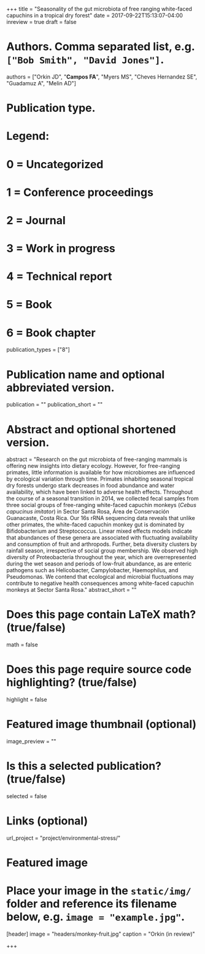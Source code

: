 +++
title = "Seasonality of the gut microbiota of free ranging white-faced capuchins in a tropical dry forest"
date = 2017-09-22T15:13:07-04:00
inreview = true
draft = false

# Authors. Comma separated list, e.g. `["Bob Smith", "David Jones"]`.
authors = ["Orkin JD", "**Campos FA**", "Myers MS", "Cheves Hernandez SE", "Guadamuz A", "Melin AD"]

# Publication type.
# Legend:
# 0 = Uncategorized
# 1 = Conference proceedings
# 2 = Journal
# 3 = Work in progress
# 4 = Technical report
# 5 = Book
# 6 = Book chapter
publication_types = ["8"]

# Publication name and optional abbreviated version.
publication = ""
publication_short = ""

# Abstract and optional shortened version.
abstract = "Research on the gut microbiota of free-ranging mammals is offering new insights into dietary ecology. However, for free-ranging primates, little information is available for how microbiomes are influenced by ecological variation through time. Primates inhabiting seasonal tropical dry forests undergo stark decreases in food abundance and water availability, which have been linked to adverse health effects. Throughout the course of a seasonal transition in 2014, we collected fecal samples from three social groups of free-ranging white-faced capuchin monkeys (_Cebus capucinus imitator_) in Sector Santa Rosa, Área de Conservación Guanacaste, Costa Rica. Our 16s rRNA sequencing data reveals that unlike other primates, the white-faced capuchin monkey gut is dominated by Bifidobacterium and Streptococcus. Linear mixed effects models indicate that abundances of these genera are associated with fluctuating availability and consumption of fruit and arthropods. Further, beta diversity clusters by rainfall season, irrespective of social group membership. We observed high diversity of Proteobacteria throughout the year, which are overrepresented during the wet season and periods of low-fruit abundance, as are enteric pathogens such as Helicobacter, Campylobacter, Haemophilus, and Pseudomonas. We contend that ecological and microbial fluctuations may contribute to negative health consequences among white-faced capuchin monkeys at Sector Santa Rosa."
abstract_short = ""

# Does this page contain LaTeX math? (true/false)
math = false

# Does this page require source code highlighting? (true/false)
highlight = false

# Featured image thumbnail (optional)
image_preview = ""

# Is this a selected publication? (true/false)
selected = false

# Links (optional)
url_project = "project/environmental-stress/"


# Featured image
# Place your image in the `static/img/` folder and reference its filename below, e.g. `image = "example.jpg"`.
[header]
image = "headers/monkey-fruit.jpg"
caption = "Orkin (in review)"

+++
